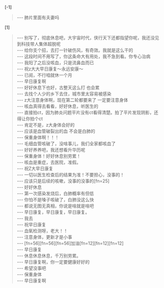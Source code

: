 
[-1] 
>--- 肺片里面有夫妻吗<br>

[1] 
>--- 别写了，彻底休息吧，大宇宙时代，侠行天下还都指望你呢，我还没见到科技带人集体超脱呢<br>
>--- 给你支个招，去打一针破伤风，有奇效。我就是这么干的<br>
>--- 这段时间不用写了，你这条命大有用处，我不急到看。你专心治病<br>
>--- 我阳了之后没咳血，只是流鼻血而已<br>
>--- 祝z大大早日康复～永远安康～<br>
>--- 已阅，不行咱就休一个月<br>
>--- 早日康复啊<br>
>--- 好好休息下也好，古整天这么打 也会累<br>
>--- 去找个人少的乡下去住，城市里太容易被感染<br>
>--- z大注意身体啊，现在第二轮都要来了 一定要注意身体<br>
>--- 咳血真得去看看，好好休息，听医生的<br>
>--- 直接拍ct，因为肺炎问题平片没有ct看得清楚。拍了平片发现阴影，还得让你拍个ct<br>
>--- 肯定不是，z大身体会好的<br>
>--- 应该是血管破裂出的血 不会是白肺的<br>
>--- 保重身体啊！！！<br>
>--- 毛细血管咳破了，没啥事儿，我们全家都咳血了<br>
>--- 好好养养吧，我还想看升华历呢<br>
>--- 保重身体！好好休息别劳累！<br>
>--- 咳血是重症，去医院，准假。<br>
>--- 祝Z大早日康复<br>
>--- 一切以医生检查后的结果为准！不要担心，没事的！<br>
>--- 应该只是后续的咳嗽，没事的没事的[fn=25]<br>
>--- 好好休息<br>
>--- 第一次感染发烧后，白肺概率有但低<br>
>--- 你怕不是嗓子咳破了，白肺没这么快<br>
>--- 都说无图无真相，你说是啥就是啥吧<br>
>--- 早日康复，早日康复，早日康复。<br>
>--- 我去<br>
>--- 祝早日康复<br>
>--- 血氧检测呀，老大！！<br>
>--- 注意身体，更新才是小事<br>
>--- [fn=56][fn=56][fn=56]加油[fn=12][fn=12][fn=12]<br>
>--- 早日康复<br>
>--- 休息休息休息，千万别劳累。<br>
>--- 早日康复啊，你一定要健康好好的<br>
>--- 希望没事吧<br>
>--- 保重身体<br>
>--- 早日康复啊<br>
